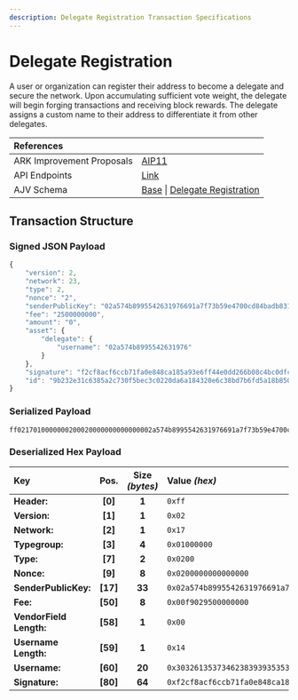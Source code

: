 ```yaml
---
description: Delegate Registration Transaction Specifications
---
```


# Delegate Registration

A user or organization can register their address to become a delegate and secure the network. Upon accumulating sufficient vote weight, the delegate will begin forging transactions and receiving block rewards. The delegate assigns a custom name to their address to differentiate it from other delegates.

| References |  |
| :--- | :--- |
| ARK Improvement Proposals | [AIP11](https://github.com/ArkEcosystem/AIPs/blob/master/AIPS/aip-11.md) |
| API Endpoints | [Link](https://api.ark.dev/public-rest-api/endpoints/transactions) |
| AJV Schema | [Base](https://github.com/ArkEcosystem/core/blob/master/packages/crypto/src/transactions/types/schemas.ts#L16) \| [Delegate Registration](https://github.com/ArkEcosystem/core/blob/master/packages/crypto/src/transactions/types/schemas.ts#L96) |

## Transaction Structure

### Signed JSON Payload

```javascript
{
    "version": 2,
    "network": 23,
    "type": 2,
    "nonce": "2",
    "senderPublicKey": "02a574b8995542631976691a7f73b59e4700cd84badb831331ab18ae2113a184ba",
    "fee": "2500000000",
    "amount": "0",
    "asset": {
        "delegate": {
            "username": "02a574b8995542631976"
        }
    },
    "signature": "f2cf8acf6ccb71fa0e848ca185a93e6ff44e0dd266b08c4bc0dfc7984499acd759f6067ace6bb00eae404eafa6af3548f5d35f8727f4ddeba69b6d925c604338",
    "id": "9b232e31c6385a2c730f5bec3c0220da6a184320e6c38bd7b6fd5a18b8501472"
}
```

### Serialized Payload

```text
ff0217010000000200020000000000000002a574b8995542631976691a7f73b59e4700cd84badb831331ab18ae2113a184ba00f902950000000000143032613537346238393935353432363331393736f2cf8acf6ccb71fa0e848ca185a93e6ff44e0dd266b08c4bc0dfc7984499acd759f6067ace6bb00eae404eafa6af3548f5d35f8727f4ddeba69b6d925c604338
```

### Deserialized Hex Payload

| Key | Pos. | Size _\(bytes\)_ | Value  _\(hex\)_ |
| :--- | :---: | :---: | :--- |
| **Header:** | **\[0\]** | **1** | `0xff` |
| **Version:** | **\[1\]** | **1** | `0x02` |
| **Network:** | **\[2\]** | **1** | `0x17` |
| **Typegroup:** | **\[3\]** | **4** | `0x01000000` |
| **Type:** | **\[7\]** | **2** | `0x0200` |
| **Nonce:** | **\[9\]** | **8** | `0x0200000000000000` |
| **SenderPublicKey:** | **\[17\]** | **33** | `0x02a574b8995542631976691a7f73b59e4700cd84badb831331ab18ae2113a184ba` |
| **Fee:** | **\[50\]** | **8** | `0x00f9029500000000` |
| **VendorField Length:** | **\[58\]** | **1** | `0x00` |
| **Username Length:** | **\[59\]** | **1** | `0x14` |
| **Username:** | **\[60\]** | **20** | `0x3032613537346238393935353432363331393736` |
| **Signature:** | **\[80\]** | **64** | `0xf2cf8acf6ccb71fa0e848ca185a93e6ff44e0dd266b08c4bc0dfc7984499acd759f6067ace6bb00eae404eafa6af3548f5d35f8727f4ddeba69b6d925c604338` |

## 

